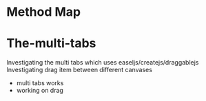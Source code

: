 # Method Map
# The-multi-tabs

Investigating the multi tabs which uses easeljs/createjs/draggablejs
Investigating drag item between different canvases

  - multi tabs works
  - working on drag
